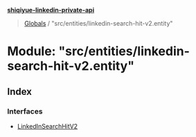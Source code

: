 **[shiqiyue-linkedin-private-api](../README.md)**

> [Globals](../globals.md) / "src/entities/linkedin-search-hit-v2.entity"

# Module: "src/entities/linkedin-search-hit-v2.entity"

## Index

### Interfaces

* [LinkedInSearchHitV2](../interfaces/_src_entities_linkedin_search_hit_v2_entity_.linkedinsearchhitv2.md)
